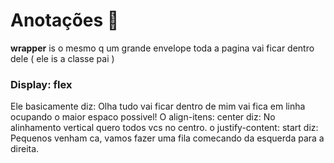 # Anotações :notebook:



**wrapper** is o mesmo q um grande envelope toda a pagina vai ficar dentro dele ( ele is a classe pai )



### Display: flex



Ele basicamente diz: 
	Olha tudo vai ficar dentro de mim vai fica em linha ocupando o maior espaco possivel!
O align-itens: center diz:
	No alinhamento vertical quero todos vcs no centro.
o justify-content: start diz:
	Pequenos venham ca, vamos fazer uma fila comecando da esquerda para a direita.